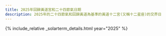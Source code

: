 ```yaml
---
title: 2025年回歸黃道宮和二十四節氣日期
description: 2025年的二十四節氣和回歸黃道為基準的黃道十二宮(又稱十二星座)的交界日期，常見於西洋占星術和星座運程
---
```

{% include_relative _solarterm_details.html year="2025" %}
